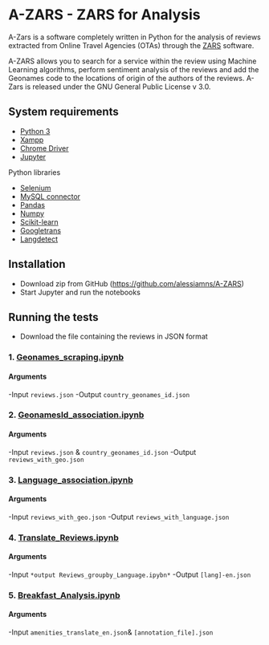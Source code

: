 # A-ZARS - ZARS for Analysis
A-Zars is a software completely written in Python for the analysis of reviews extracted from Online Travel Agencies (OTAs) through the [ZARS](https://github.com/alessiamns/ZARS) software. 

A-ZARS allows you to search for a service within the review using Machine Learning algorithms, perform sentiment analysis of the reviews and add the Geonames code to the locations of origin of the authors of the reviews. A-Zars is released under the GNU General Public License v 3.0.

## System requirements

* [Python 3](https://www.python.org/downloads/)
* [Xampp](https://www.apachefriends.org/download.html)
* [Chrome Driver](https://chromedriver.chromium.org/)
* [Jupyter](https://jupyter.org/)

Python libraries

* [Selenium](https://www.selenium.dev/downloads/)
* [MySQL connector](https://www.mysql.com/it/products/connector/)
* [Pandas](https://pandas.pydata.org/)
* [Numpy](https://numpy.org/)
* [Scikit-learn](https://scikit-learn.org/)
* [Googletrans](https://py-googletrans.readthedocs.io/en/latest/)
* [Langdetect](https://pypi.org/project/langdetect/)

## Installation

* Download zip from GitHub (https://github.com/alessiamns/A-ZARS) 
* Start Jupyter and run the notebooks

## Running the tests

* Download the file containing the reviews in JSON format

### 1. [Geonames_scraping.ipynb](Geonames_scraping.ipynb)

#### Arguments
-Input `reviews.json`
-Output `country_geonames_id.json`

### 2. [GeonamesId_association.ipynb](GeonamesId_association.ipynb)

#### Arguments
-Input `reviews.json` & `country_geonames_id.json`
-Output `reviews_with_geo.json`

### 3. [Language_association.ipynb](Language_association.ipynb)

#### Arguments
-Input `reviews_with_geo.json`
-Output `reviews_with_language.json`

### 4. [Translate_Reviews.ipynb](Translate_Reviews.ipynb)

#### Arguments
-Input `*output Reviews_groupby_Language.ipybn*`
-Output `[lang]-en.json`


### 5. [Breakfast_Analysis.ipynb](Breakfast_Analysis.ipynb)

#### Arguments
-Input `amenities_translate_en.json`& `[annotation_file].json`


